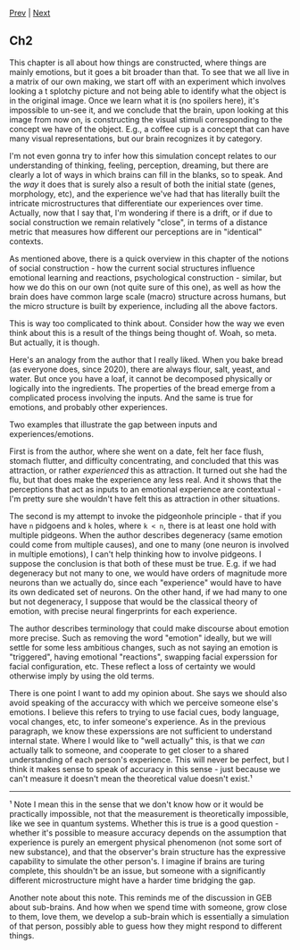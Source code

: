 
[Prev](ch1-fingerprints.md) | [Next](ch2-emotions-constructed.md)

## Ch2

This chapter is all about how things are constructed, where things are mainly emotions,
but it goes a bit broader than that. To see that we all live in a matrix of our own
making, we start off with an experiment which involves looking a t splotchy picture and
not being able to identify what the object is in the original image. Once we learn what
it is (no spoilers here), it's impossible to un-see it, and we conclude that the brain,
upon looking at this image from now on, is constructing the visual stimuli corresponding
to the concept we have of the object. E.g., a coffee cup is a concept that can have many
visual representations, but our brain recognizes it by category.

I'm not even gonna try to infer how this simulation concept relates to our understanding
of thinking, feeling, perception, dreaming, but there are clearly a lot of ways in which
brains can fill in the blanks, so to speak. And the _way_ it does that is surely also a
result of both the initial state (genes, morphology, etc), and the experience we've had
that has literally built the intricate microstructures that differentiate our
experiences over time. Actually, now that I say that, I'm wondering if there is a drift,
or if due to social construction we remain relatively "close", in terms of a distance
metric that measures how different our perceptions are in "identical" contexts.

As mentioned above, there is a quick overview in this chapter of the notions of social
construction - how the current social structures influence emotional learning and
reactions, psychological construction - similar, but how we do this on our own (not
quite sure of this one), as well as how the brain does have common large scale (macro)
structure across humans, but the micro structure is built by experience, including all
the above factors.

This is way too complicated to think about. Consider how the way we even think about
this is a result of the things being thought of. Woah, so meta. But actually, it is
though.

Here's an analogy from the author that I really liked. When you bake bread (as everyone
does, since 2020), there are always flour, salt, yeast, and water. But once you have a
loaf, it cannot be decomposed physically or logically into the ingredients. The
properties of the bread emerge from a complicated process involving the inputs. And the
same is true for emotions, and probably other experiences.

Two examples that illustrate the gap between inputs and experiences/emotions.

First is from the author, where she went on a date, felt her face flush, stomach
flutter, and difficulty concentrating, and concluded that this was attraction, or rather
_experienced_ this as attraction. It turned out she had the flu, but that does make the
experience any less real. And it shows that the perceptions that act as inputs to an
emotional experience are contextual - I'm pretty sure she wouldn't have felt this as
attraction in other situations.

The second is my attempt to invoke the pidgeonhole principle - that if you have `n`
pidgoens and `k` holes, where `k < n`, there is at least one hold with multiple
pidgeons. When the author describes degeneracy (same emotion could come from multiple
causes), and one to many (one neuron is involved in multiple emotions), I can't help
thinking how to involve pidgeons. I suppose the conclusion is that both of these must be
true. E.g. if we had degeneracy but not many to one, we would have orders of magnitude
more neurons than we actually do, since each "experience" would have to have its own
dedicated set of neurons. On the other hand, if we had many to one but not degeneracy, I
suppose that would be the classical theory of emotion, with precise neural fingerprints
for each experience.

The author describes terminology that could make discourse about emotion more precise.
Such as removing the word "emotion" ideally, but we will settle for some less ambitious
changes, such as not saying an emotion is "triggered", having emotional "reactions",
swapping facial experssion for facial configuration, etc. These reflect a loss of
certainty we would otherwise imply by using the old terms.

There is one point I want to add my opinion about. She says we should also avoid
speaking of the accuraccy with which we perceive someone else's emotions. I believe this
refers to trying to use facial cues, body language, vocal changes, etc, to infer
someone's experience. As in the previous paragraph, we know these experssions are not
sufficient to understand internal state. Where I would like to "well actually" this, is
that we _can_ actually talk to someone, and cooperate to get closer to a shared
understanding of each person's experience. This will never be perfect, but I think it
makes sense to speak of accuracy in this sense - just because we can't measure it
doesn't mean the theoretical value doesn't exist.¹


-----------


¹ Note I mean this in the sense that we don't know how or it would be practically
impossible, not that the measurement is theoretically impossible, like we see in quantum
systems. Whether this is true is a good question - whether it's possible to measure
accuracy depends on the assumption that experience is purely an emergent physical
phenomenon (not some sort of new substance), and that the observer's brain structure has
the expressive capability to simulate the other person's. I imagine if brains are turing
complete, this shouldn't be an issue, but someone with a significantly different
microstructure might have a harder time bridging the gap.

Another note about this note. This reminds me of the discussion in GEB about sub-brains.
And how when we spend time with someone, grow close to them, love them, we develop a
sub-brain which is essentially a simulation of that person, possibly able to guess how
they might respond to different things.


